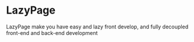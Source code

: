 # LazyPage
LazyPage make you have easy and lazy front develop, and fully decoupled front-end and back-end development
